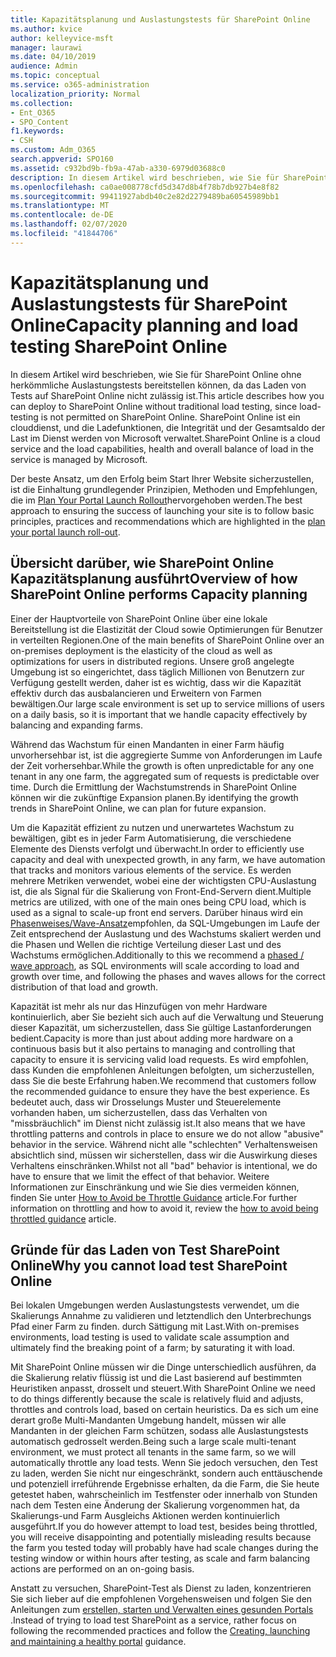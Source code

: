 ```yaml
---
title: Kapazitätsplanung und Auslastungstests für SharePoint Online
ms.author: kvice
author: kelleyvice-msft
manager: laurawi
ms.date: 04/10/2019
audience: Admin
ms.topic: conceptual
ms.service: o365-administration
localization_priority: Normal
ms.collection:
- Ent_O365
- SPO_Content
f1.keywords:
- CSH
ms.custom: Adm_O365
search.appverid: SPO160
ms.assetid: c932bd9b-fb9a-47ab-a330-6979d03688c0
description: In diesem Artikel wird beschrieben, wie Sie für SharePoint Online bereitstellen können, ohne herkömmliche Auslastungstests durchführen zu müssen, da dies nicht zulässig ist.
ms.openlocfilehash: ca0ae008778cfd5d347d8b4f78b7db927b4e8f82
ms.sourcegitcommit: 99411927abdb40c2e82d2279489ba60545989bb1
ms.translationtype: MT
ms.contentlocale: de-DE
ms.lasthandoff: 02/07/2020
ms.locfileid: "41844706"
---
```

# <a name="capacity-planning-and-load-testing-sharepoint-online"></a><span data-ttu-id="986bf-103">Kapazitätsplanung und Auslastungstests für SharePoint Online</span><span class="sxs-lookup"><span data-stu-id="986bf-103">Capacity planning and load testing SharePoint Online</span></span>
<span data-ttu-id="986bf-104">In diesem Artikel wird beschrieben, wie Sie für SharePoint Online ohne herkömmliche Auslastungstests bereitstellen können, da das Laden von Tests auf SharePoint Online nicht zulässig ist.</span><span class="sxs-lookup"><span data-stu-id="986bf-104">This article describes how you can deploy to SharePoint Online without traditional load testing, since load-testing is not permitted on SharePoint Online.</span></span> <span data-ttu-id="986bf-105">SharePoint Online ist ein clouddienst, und die Ladefunktionen, die Integrität und der Gesamtsaldo der Last im Dienst werden von Microsoft verwaltet.</span><span class="sxs-lookup"><span data-stu-id="986bf-105">SharePoint Online is a cloud service and the load capabilities, health and overall balance of load in the service is managed by Microsoft.</span></span>
  
<span data-ttu-id="986bf-106">Der beste Ansatz, um den Erfolg beim Start Ihrer Website sicherzustellen, ist die Einhaltung grundlegender Prinzipien, Methoden und Empfehlungen, die im [Plan Your Portal Launch Rollout](https://docs.microsoft.com/office365/enterprise/planportallaunchroll-out)hervorgehoben werden.</span><span class="sxs-lookup"><span data-stu-id="986bf-106">The best approach to ensuring the success of launching your site is to follow basic principles, practices and recommendations which are highlighted in the [plan your portal launch roll-out](https://docs.microsoft.com/office365/enterprise/planportallaunchroll-out).</span></span>

## <a name="overview-of-how-sharepoint-online-performs-capacity-planning"></a><span data-ttu-id="986bf-107">Übersicht darüber, wie SharePoint Online Kapazitätsplanung ausführt</span><span class="sxs-lookup"><span data-stu-id="986bf-107">Overview of how SharePoint Online performs Capacity planning</span></span> 
<span data-ttu-id="986bf-108">Einer der Hauptvorteile von SharePoint Online über eine lokale Bereitstellung ist die Elastizität der Cloud sowie Optimierungen für Benutzer in verteilten Regionen.</span><span class="sxs-lookup"><span data-stu-id="986bf-108">One of the main benefits of SharePoint Online over an on-premises deployment is the elasticity of the cloud as well as optimizations for users in distributed regions.</span></span> <span data-ttu-id="986bf-109">Unsere groß angelegte Umgebung ist so eingerichtet, dass täglich Millionen von Benutzern zur Verfügung gestellt werden, daher ist es wichtig, dass wir die Kapazität effektiv durch das ausbalancieren und Erweitern von Farmen bewältigen.</span><span class="sxs-lookup"><span data-stu-id="986bf-109">Our large scale environment is set up to service millions of users on a daily basis, so it is important that we handle capacity effectively by balancing and expanding farms.</span></span>
  
<span data-ttu-id="986bf-110">Während das Wachstum für einen Mandanten in einer Farm häufig unvorhersehbar ist, ist die aggregierte Summe von Anforderungen im Laufe der Zeit vorhersehbar.</span><span class="sxs-lookup"><span data-stu-id="986bf-110">While the growth is often unpredictable for any one tenant in any one farm, the aggregated sum of requests is predictable over time.</span></span> <span data-ttu-id="986bf-111">Durch die Ermittlung der Wachstumstrends in SharePoint Online können wir die zukünftige Expansion planen.</span><span class="sxs-lookup"><span data-stu-id="986bf-111">By identifying the growth trends in SharePoint Online, we can plan for future expansion.</span></span>
  
<span data-ttu-id="986bf-112">Um die Kapazität effizient zu nutzen und unerwartetes Wachstum zu bewältigen, gibt es in jeder Farm Automatisierung, die verschiedene Elemente des Diensts verfolgt und überwacht.</span><span class="sxs-lookup"><span data-stu-id="986bf-112">In order to efficiently use capacity and deal with unexpected growth, in any farm, we have automation that tracks and monitors various elements of the service.</span></span> <span data-ttu-id="986bf-113">Es werden mehrere Metriken verwendet, wobei eine der wichtigsten CPU-Auslastung ist, die als Signal für die Skalierung von Front-End-Servern dient.</span><span class="sxs-lookup"><span data-stu-id="986bf-113">Multiple metrics are utilized, with one of the main ones being CPU load, which is used as a signal to scale-up front end servers.</span></span> <span data-ttu-id="986bf-114">Darüber hinaus wird ein [Phasenweises/Wave-Ansatz](https://docs.microsoft.com/office365/enterprise/planportallaunchroll-out)empfohlen, da SQL-Umgebungen im Laufe der Zeit entsprechend der Auslastung und des Wachstums skaliert werden und die Phasen und Wellen die richtige Verteilung dieser Last und des Wachstums ermöglichen.</span><span class="sxs-lookup"><span data-stu-id="986bf-114">Additionally to this we recommend a [phased / wave approach](https://docs.microsoft.com/office365/enterprise/planportallaunchroll-out), as SQL environments will scale according to load and growth over time, and following the phases and waves allows for the correct distribution of that load and growth.</span></span> 

<span data-ttu-id="986bf-115">Kapazität ist mehr als nur das Hinzufügen von mehr Hardware kontinuierlich, aber Sie bezieht sich auch auf die Verwaltung und Steuerung dieser Kapazität, um sicherzustellen, dass Sie gültige Lastanforderungen bedient.</span><span class="sxs-lookup"><span data-stu-id="986bf-115">Capacity is more than just about adding more hardware on a continuous basis but it also pertains to managing and controlling that capacity to ensure it is servicing valid load requests.</span></span> <span data-ttu-id="986bf-116">Es wird empfohlen, dass Kunden die empfohlenen Anleitungen befolgten, um sicherzustellen, dass Sie die beste Erfahrung haben.</span><span class="sxs-lookup"><span data-stu-id="986bf-116">We recommend that customers follow the recommended guidance to ensure they have the best experience.</span></span> <span data-ttu-id="986bf-117">Es bedeutet auch, dass wir Drosselungs Muster und Steuerelemente vorhanden haben, um sicherzustellen, dass das Verhalten von "missbräuchlich" im Dienst nicht zulässig ist.</span><span class="sxs-lookup"><span data-stu-id="986bf-117">It also means that we have throttling patterns and controls in place to ensure we do not allow "abusive" behavior in the service.</span></span> <span data-ttu-id="986bf-118">Während nicht alle "schlechten" Verhaltensweisen absichtlich sind, müssen wir sicherstellen, dass wir die Auswirkung dieses Verhaltens einschränken.</span><span class="sxs-lookup"><span data-stu-id="986bf-118">Whilst not all "bad" behavior is intentional, we do have to ensure that we limit the effect of that behavior.</span></span> <span data-ttu-id="986bf-119">Weitere Informationen zur Einschränkung und wie Sie dies vermeiden können, finden Sie unter [How to Avoid be Throttle Guidance](https://docs.microsoft.com/sharepoint/dev/general-development/how-to-avoid-getting-throttled-or-blocked-in-sharepoint-online) article.</span><span class="sxs-lookup"><span data-stu-id="986bf-119">For further information on throttling and how to avoid it, review the [how to avoid being throttled guidance](https://docs.microsoft.com/sharepoint/dev/general-development/how-to-avoid-getting-throttled-or-blocked-in-sharepoint-online) article.</span></span>

## <a name="why-you-cannot-load-test-sharepoint-online"></a><span data-ttu-id="986bf-120">Gründe für das Laden von Test SharePoint Online</span><span class="sxs-lookup"><span data-stu-id="986bf-120">Why you cannot load test SharePoint Online</span></span>
<span data-ttu-id="986bf-121">Bei lokalen Umgebungen werden Auslastungstests verwendet, um die Skalierungs Annahme zu validieren und letztendlich den Unterbrechungs Pfad einer Farm zu finden. durch Sättigung mit Last.</span><span class="sxs-lookup"><span data-stu-id="986bf-121">With on-premises environments, load testing is used to validate scale assumption and ultimately find the breaking point of a farm; by saturating it with load.</span></span> 

<span data-ttu-id="986bf-122">Mit SharePoint Online müssen wir die Dinge unterschiedlich ausführen, da die Skalierung relativ flüssig ist und die Last basierend auf bestimmten Heuristiken anpasst, drosselt und steuert.</span><span class="sxs-lookup"><span data-stu-id="986bf-122">With SharePoint Online we need to do things differently because the scale is relatively fluid and adjusts, throttles and controls load, based on certain heuristics.</span></span> <span data-ttu-id="986bf-123">Da es sich um eine derart große Multi-Mandanten Umgebung handelt, müssen wir alle Mandanten in der gleichen Farm schützen, sodass alle Auslastungstests automatisch gedrosselt werden.</span><span class="sxs-lookup"><span data-stu-id="986bf-123">Being such a large scale multi-tenant environment, we must protect all tenants in the same farm, so we will automatically throttle any load tests.</span></span> <span data-ttu-id="986bf-124">Wenn Sie jedoch versuchen, den Test zu laden, werden Sie nicht nur eingeschränkt, sondern auch enttäuschende und potenziell irreführende Ergebnisse erhalten, da die Farm, die Sie heute getestet haben, wahrscheinlich im Testfenster oder innerhalb von Stunden nach dem Testen eine Änderung der Skalierung vorgenommen hat, da Skalierungs-und Farm Ausgleichs Aktionen werden kontinuierlich ausgeführt.</span><span class="sxs-lookup"><span data-stu-id="986bf-124">If you do however attempt to load test, besides being throttled, you will receive disappointing and potentially misleading results because the farm you tested today will probably have had scale changes during the testing window or within hours after testing, as scale and farm balancing actions are performed on an on-going basis.</span></span>

<span data-ttu-id="986bf-125">Anstatt zu versuchen, SharePoint-Test als Dienst zu laden, konzentrieren Sie sich lieber auf die empfohlenen Vorgehensweisen und folgen Sie den Anleitungen zum [erstellen, starten und Verwalten eines gesunden Portals](https://go.microsoft.com/fwlink/?linkid=2105838) .</span><span class="sxs-lookup"><span data-stu-id="986bf-125">Instead of trying to load test SharePoint as a service, rather focus on following the recommended practices and follow the [Creating, launching and maintaining a healthy portal](https://go.microsoft.com/fwlink/?linkid=2105838) guidance.</span></span>
